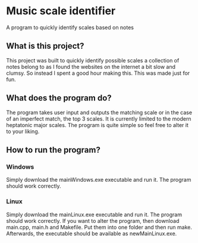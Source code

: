 <h1>Music scale identifier</h1>
A program to quickly identify scales based on notes

<h2>What is this project?</h2>
This project was built to quickly identify possible scales a collection of notes belong to as I found the websites on the internet a bit slow and clumsy. So instead I spent a good hour making this. This was made just for fun.

<h2>What does the program do?</h2>
The program takes user input and outputs the matching scale or in the case of an imperfect match, the top 3 scales. It is currently limited to the modern heptatonic major scales.
The program is quite simple so feel free to alter it to your liking.

<h2>How to run the program?</h2>
<h3>Windows</h3>
Simply download the mainWindows.exe executable and run it. The program should work correctly.
<h3>Linux</h3>
Simply download the mainLinux.exe executable and run it. The program should work correctly. 
If you want to alter the program, then download main.cpp, main.h and Makefile. Put them into one folder and then run make. Afterwards, the executable should be available as newMainLinux.exe.

